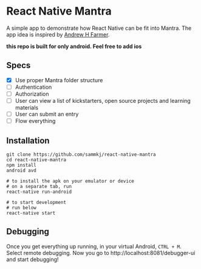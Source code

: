 # React Native Mantra

A simple app to demonstrate how React Native can be fit into Mantra. The app idea is inspired by [Andrew H Farmer](http://andrewhfarmer.com/starter-project/).

**this repo is built for only android. Feel free to add ios**

## Specs
- [x] Use proper Mantra folder structure
- [ ] Authentication
- [ ] Authorization
- [ ] User can view a list of kickstarters, open source projects and learning materials
- [ ] User can submit an entry
- [ ] Flow everything

## Installation

```
git clone https://github.com/sammkj/react-native-mantra
cd react-native-mantra
npm install
android avd

# to install the apk on your emulator or device
# on a separate tab, run
react-native run-android

# to start development
# run below
react-native start
```

## Debugging

Once you get everything up running, in your virtual Android, `CTRL + M`. Select remote debugging. Now you go to http://localhost:8081/debugger-ui and start debugging!
